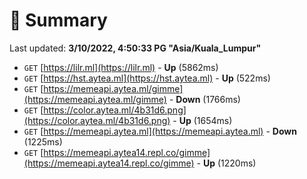 # 📖 Summary
Last updated: **3/10/2022, 4:50:33 PG "Asia/Kuala_Lumpur"**

- `GET` [https://lilr.ml](https://lilr.ml) - **Up** (5862ms)
- `GET` [https://hst.aytea.ml](https://hst.aytea.ml) - **Up** (522ms)
- `GET` [https://memeapi.aytea.ml/gimme](https://memeapi.aytea.ml/gimme) - **Down** (1766ms)
- `GET` [https://color.aytea.ml/4b31d6.png](https://color.aytea.ml/4b31d6.png) - **Up** (1654ms)
- `GET` [https://memeapi.aytea.ml](https://memeapi.aytea.ml) - **Down** (1225ms)
- `GET` [https://memeapi.aytea14.repl.co/gimme](https://memeapi.aytea14.repl.co/gimme) - **Up** (1220ms)
